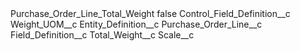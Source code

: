 <?xml version="1.0" encoding="UTF-8"?>
<CustomMetadata xmlns="http://soap.sforce.com/2006/04/metadata" xmlns:xsi="http://www.w3.org/2001/XMLSchema-instance" xmlns:xsd="http://www.w3.org/2001/XMLSchema">
    <label>Purchase_Order_Line_Total_Weight</label>
    <protected>false</protected>
    <values>
        <field>Control_Field_Definition__c</field>
        <value xsi:type="xsd:string">Weight_UOM__c</value>
    </values>
    <values>
        <field>Entity_Definition__c</field>
        <value xsi:type="xsd:string">Purchase_Order_Line__c</value>
    </values>
    <values>
        <field>Field_Definition__c</field>
        <value xsi:type="xsd:string">Total_Weight__c</value>
    </values>
    <values>
        <field>Scale__c</field>
        <value xsi:nil="true"/>
    </values>
</CustomMetadata>
